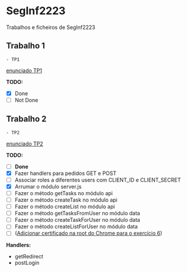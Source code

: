 # SegInf2223
 Trabalhos e ficheiros de SegInf2223
 ## Trabalho 1
    - TP1
[enunciado TP1](./TP1/seginf_inv2223_trab1%20(1).pdf)


**TODO:**
- [x] Done
- [ ] Not Done
 ## Trabalho 2
    - TP2
[enunciado TP2](./TP2/si_inv2223_trab2_v1.1.pdf)  


**TODO:**
- [ ] **Done**
- [x] Fazer handlers para pedidos GET e POST
- [ ] Associar roles a diferentes users com CLIENT_ID e CLIENT_SECRET
- [x] Arrumar o módulo server.js
- [ ] Fazer o método getTasks no módulo api
- [ ] Fazer o método createTask no módulo api
- [ ] Fazer o método createList no módulo api
- [ ] Fazer o método getTasksFromUser no módulo data
- [ ] Fazer o método createTaskForUser no módulo data
- [ ] Fazer o método createListForUser no módulo data
- [ ] \([Adicionar certificado na root do Chrome para o exercício 6](https://docs.vmware.com/en/VMware-Adapter-for-SAP-Landscape-Management/2.1.0/Installation-and-Administration-Guide-for-VLA-Administrators/GUID-D60F08AD-6E54-4959-A272-458D08B8B038.html))

**Handlers:**
- getRedirect
- postLogin

